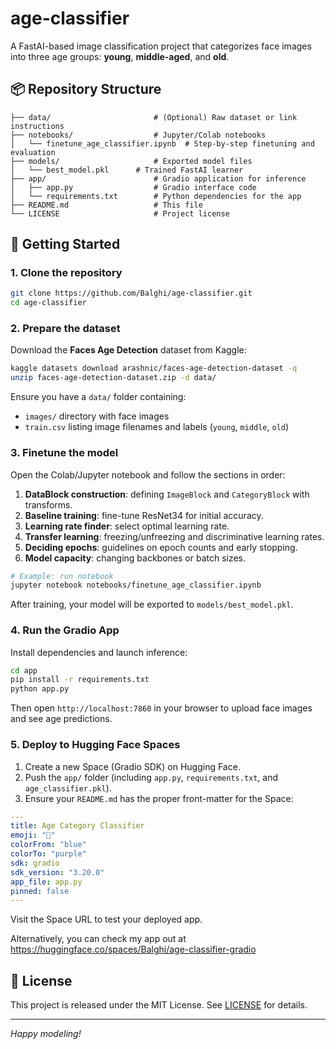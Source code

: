 # age-classifier

A FastAI-based image classification project that categorizes face images into three age groups: **young**, **middle-aged**, and **old**.

## 📦 Repository Structure

```
├── data/                       # (Optional) Raw dataset or link instructions
├── notebooks/                  # Jupyter/Colab notebooks
│   └── finetune_age_classifier.ipynb  # Step-by-step finetuning and evaluation
├── models/                     # Exported model files
│   └── best_model.pkl      # Trained FastAI learner
├── app/                        # Gradio application for inference
│   ├── app.py                  # Gradio interface code
│   └── requirements.txt        # Python dependencies for the app
├── README.md                   # This file
└── LICENSE                     # Project license
```

## 🚀 Getting Started

### 1. Clone the repository

```bash
git clone https://github.com/Balghi/age-classifier.git
cd age-classifier
```

### 2. Prepare the dataset

Download the **Faces Age Detection** dataset from Kaggle:

```bash
kaggle datasets download arashnic/faces-age-detection-dataset -q
unzip faces-age-detection-dataset.zip -d data/
```

Ensure you have a `data/` folder containing:

* `images/` directory with face images
* `train.csv` listing image filenames and labels (`young`, `middle`, `old`)

### 3. Finetune the model

Open the Colab/Jupyter notebook and follow the sections in order:

1. **DataBlock construction**: defining `ImageBlock` and `CategoryBlock` with transforms.
2. **Baseline training**: fine-tune ResNet34 for initial accuracy.
3. **Learning rate finder**: select optimal learning rate.
4. **Transfer learning**: freezing/unfreezing and discriminative learning rates.
5. **Deciding epochs**: guidelines on epoch counts and early stopping.
6. **Model capacity**: changing backbones or batch sizes.

```bash
# Example: run notebook
jupyter notebook notebooks/finetune_age_classifier.ipynb
```

After training, your model will be exported to `models/best_model.pkl`.

### 4. Run the Gradio App

Install dependencies and launch inference:

```bash
cd app
pip install -r requirements.txt
python app.py
```

Then open `http://localhost:7860` in your browser to upload face images and see age predictions.

### 5. Deploy to Hugging Face Spaces

1. Create a new Space (Gradio SDK) on Hugging Face.
2. Push the `app/` folder (including `app.py`, `requirements.txt`, and `age_classifier.pkl`).
3. Ensure your `README.md` has the proper front-matter for the Space:

```yaml
---
title: Age Category Classifier
emoji: "🧓"
colorFrom: "blue"
colorTo: "purple"
sdk: gradio
sdk_version: "3.20.0"
app_file: app.py
pinned: false
---
```

Visit the Space URL to test your deployed app.

Alternatively, you can check my app out at https://huggingface.co/spaces/Balghi/age-classifier-gradio

## 📝 License

This project is released under the MIT License. See [LICENSE](LICENSE) for details.

---

*Happy modeling!*
